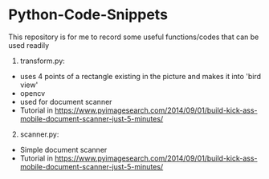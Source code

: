 # Python-Code-Snippets

This repository is for me to record some useful functions/codes that can be used readily 

1. transform.py: 
  - uses 4 points of a rectangle existing in the picture and makes it into 'bird view'
  - opencv 
  - used for document scanner
  - Tutorial in https://www.pyimagesearch.com/2014/09/01/build-kick-ass-mobile-document-scanner-just-5-minutes/ 
  
2. scanner.py: 
  - Simple document scanner 
  - Tutorial in https://www.pyimagesearch.com/2014/09/01/build-kick-ass-mobile-document-scanner-just-5-minutes/

